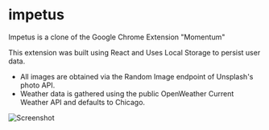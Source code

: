 # impetus
Impetus is a clone of the Google Chrome Extension "Momentum"

This extension was built using React and Uses Local Storage to persist user data.

- All images are obtained via the Random Image endpoint of Unsplash's photo API.
- Weather data is gathered using the public OpenWeather Current Weather API and defaults to Chicago.

![Screenshot](https://github.com/markussanders/impetus/blob/master/src/screenshot-1.png)
